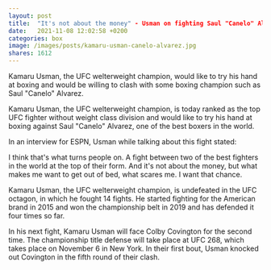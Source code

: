 ```yaml
---
layout: post
title:  "It's not about the money" - Usman on fighting Saul "Canelo" Alvarez"
date:   2021-11-08 12:02:58 +0200
categories: box
image: /images/posts/kamaru-usman-canelo-alvarez.jpg
shares: 1612
---
```


Kamaru Usman, the UFC welterweight champion, would like to try his hand at boxing and would be willing to clash with some boxing champion such as Saul "Canelo" Alvarez.

Kamaru Usman, the UFC welterweight champion, is today ranked as the top UFC fighter without weight class division and would like to try his hand at boxing against Saul "Canelo" Alvarez, one of the best boxers in the world.

In an interview for ESPN, Usman while talking about this fight stated:

I think that's what turns people on. A fight between two of the best fighters in the world at the top of their form. And it's not about the money, but what makes me want to get out of bed, what scares me. I want that chance.

Kamaru Usman, the UFC welterweight champion, is undefeated in the UFC octagon, in which he fought 14 fights. He started fighting for the American brand in 2015 and won the championship belt in 2019 and has defended it four times so far.

In his next fight, Kamaru Usman will face Colby Covington for the second time. The championship title defense will take place at UFC 268, which takes place on November 6 in New York. In their first bout, Usman knocked out Covington in the fifth round of their clash.
